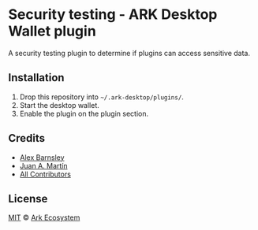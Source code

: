 # Security testing - ARK Desktop Wallet plugin
A security testing plugin to determine if plugins can access sensitive data.

## Installation

 1. Drop this repository into `~/.ark-desktop/plugins/`.
 2. Start the desktop wallet.
 3. Enable the plugin on the plugin section.

## Credits

- [Alex Barnsley](https://github.com/alexbarnsley)
- [Juan A. Martín](https://github.com/j-a-m-l)
- [All Contributors](../../contributors)

## License

[MIT](LICENSE) © [Ark Ecosystem](https://ark.io/)
